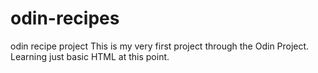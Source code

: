 # odin-recipes
odin recipe project
This is my very first project through the Odin Project. Learning just basic HTML at this point.
